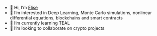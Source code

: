 - 👋 Hi, I’m [Elise](http://www.eliseralph.com/)
- 👀 I’m interested in Deep Learning, Monte Carlo simulations, nonlinear differential equations, blockchains and smart contracts
- 🌱 I’m currently learning TEAL
- 💞️ I’m looking to collaborate on crypto projects


<!---
- 📫 How to reach me: @aimarq906
chocolay/chocolay is a ✨ special ✨ repository because its `README.md` (this file) appears on your GitHub profile.
You can click the Preview link to take a look at your changes.
--->
